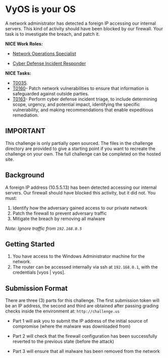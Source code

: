  # VyOS is your OS

A network administrator has detected a foreign IP accessing our internal servers. This kind of activity should have been blocked by our firewall. Your task is to investigate the breach, and patch it. 

  **NICE Work Roles:**   

  - [Network Operations Specialist](https://niccs.cisa.gov/workforce-development/nice-framework)

  - [Cyber Defense Incident Responder](https://niccs.cisa.gov/workforce-development/nice-framework)

  **NICE Tasks:**

  - [T0035](https://niccs.cisa.gov/workforce-development/nice-framework).
  - [T0160](https://niccs.cisa.gov/workforce-development/nice-framework)- Patch network vulnerabilities to ensure that information is safeguarded against outside parties.
  - [T0163](https://niccs.cisa.gov/workforce-development/nice-framework)- Perform cyber defense incident triage, to include determining scope, urgency, and potential impact, identifying the specific vulnerability, and making recommendations that enable expeditious remediation.

## IMPORTANT
This challenge is only partially open sourced. The files in the challenge directory are provided to give a starting point if you want to recreate the challenge on your own. The full challenge can be completed on the hosted site.

  ## Background  
A foreign IP address (10.5.5.13) has been detected accessing our internal servers. Our firewall should have blocked this activity, but it did not. You must:
   1. Identify how the adversary gained access to our private network
   2. Patch the firewall to prevent adversary traffic
   2. Mitigate the breach by removing all malware
  
_Note: Ignore traffic from `192.168.0.5`_

   
  ## Getting Started
1. You have access to the Windows Administrator machine for the network. 
2. The router can be accessed internally via ssh at `192.168.0.1`, with the credentials [vyos | vyos].

  ## Submission Format

  There are three (3) parts for this challenge. The first submission token will be an IP address, the second and third are obtained after passing grading checks inside the environment at: `http://challenge.us`

- Part 1 will ask you to submit the IP address of the initial source of compromise (where the malware was downloaded from)

- Part 2 will check that the firewall configuration has been successfully reverted to the previous state (before the attack)

- Part 3 will ensure that all malware has been removed from the network


 